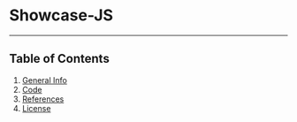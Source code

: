 # Showcase-JS

***

## Table of Contents
1. [General Info](#general-info)
2. [Code](#screens)
3. [References](#references)
4. [License](#license)

